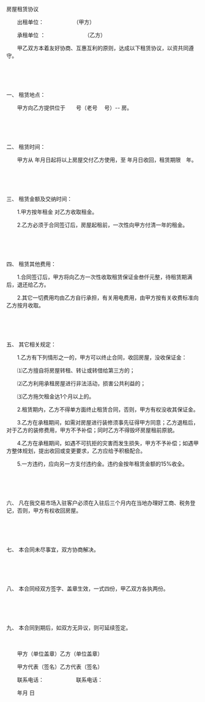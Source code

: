 



房屋租赁协议



 

　　出租单位：　　　　　　（甲方）

　　承租单位 ：　　　　　　　 （乙方）　　

　　甲乙双方本着友好协商、互惠互利的原则，达成以下租赁协议，以资共同遵守。

　　

　　

一、
租赁地点：

　　甲方向乙方提供位于　　号（老号　 号）-- 房。

　　

　　

二、
租赁时间：

　　甲方从 年月日起将以上房屋交付乙方使用，至 年月日收回，租赁期限　年。

　　

　　

三、
租赁金额及交纳时间：

　　1.甲方按年租金 对乙方收取租金。

　　2.乙方必须于合同签订后，房屋起租前，一次性向甲方付清一年的租金。

　　

　　

四、
租赁其他费用：

　　1.合同签订后，甲方将向乙方一次性收取租赁保证金叁仟元整，待租赁期满后，退还给乙方。

　　2.其它一切费用均由乙方自行承担，有关用电费用，由甲方按有关收费标准向乙方按月收取。

　　

　　

五、
其它相关规定：

　　1.乙方有下列情形之一的，甲方可以终止合同，收回房屋，没收保证金：

　　⑴乙方擅自将房屋转租、转让或转借给第三方的；

　　⑵乙方利用承租房屋进行非法活动，损害公共利益的；

　　⑶乙方拖欠租金达1个月以上的。

　　2.租赁期内，乙方不得单方面终止租赁合同，否则，甲方有权没收其保证金。

　　3.乙方在承租期间，如需对房屋进行装修须事先征得甲方同意；乙方退租后，对于乙方的装修费用，甲方不予补偿；同时乙方不得毁坏房屋租前原貌。

　　4.乙方在承租期间，如遇不可抗拒的灾害而发生损失，甲方不予补偿；如遇甲方整体规划，提出收回或变更要求，乙方应给予积极配合。

　　5.一方违约，应向另一方支付违约金。违约金按年租赁金额的15%收全。

　　

　　

六、
凡在我交易市场入驻客户必须在入驻后三个月内在当地办理好工商、税务登记，否则，甲方有权收回房屋。

　　

　　

七、
本合同未尽事宜，双方协商解决。

　　

　　

八、
本合同经双方签字、盖章生效，一式四份，甲乙双方各执两份。

　　

　　

九、
本合同到期后，如双方无异议，则可延续签定。　

　　　

　　甲方（单位盖章）乙方（单位盖章）　　

　　甲方代表（签名）乙方代表（签名）

　　联系电话：　　　　　　联系电话：　　

　　年月 日